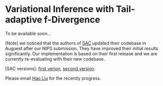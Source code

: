 # Variational Inference with Tail-adaptive f-Divergence 

To be available soon...

[Note] we noticed that the authors of [SAC](https://github.com/haarnoja/sac) updated their codebase in Auguest after our NIPS submission. They have improved their initial results significantly. Our implementation is based on their first release and we are currently re-evaluating with their new codebase.

[SAC versions]: [first verion](https://arxiv.org/pdf/1801.01290v1.pdf), 
[second version](https://arxiv.org/abs/1801.01290v2). 


Please email [Hao Liu](mailto:uestcliuhao@gmail.com) for the recently progress.
